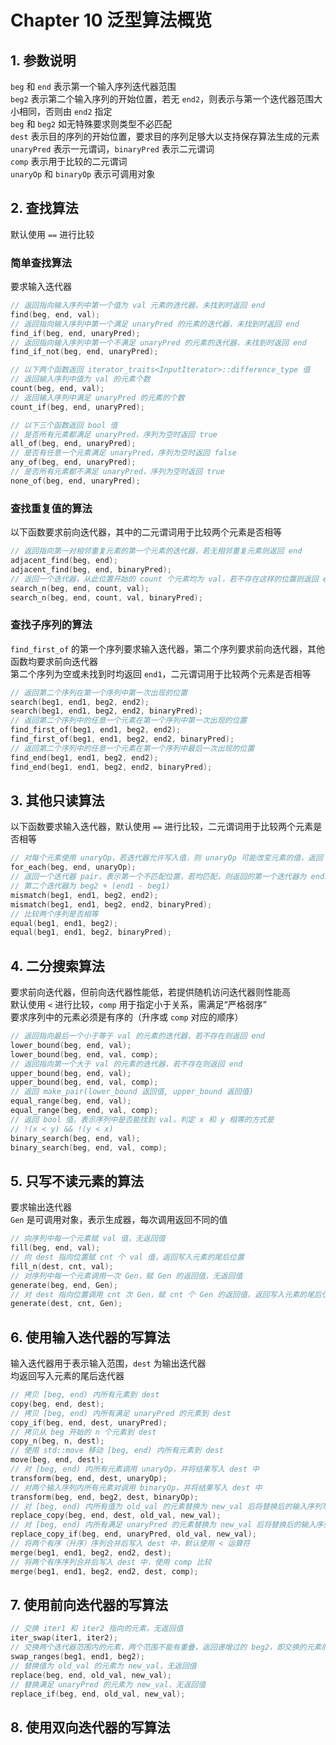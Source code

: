 # Chapter 10 泛型算法概览

## 1. 参数说明

`beg` 和 `end` 表示第一个输入序列迭代器范围  
`beg2` 表示第二个输入序列的开始位置，若无 `end2`，则表示与第一个迭代器范围大小相同，否则由 `end2` 指定  
`beg` 和 `beg2` 如无特殊要求则类型不必匹配  
`dest` 表示目的序列的开始位置，要求目的序列足够大以支持保存算法生成的元素  
`unaryPred` 表示一元谓词，`binaryPred` 表示二元谓词  
`comp` 表示用于比较的二元谓词  
`unaryOp` 和 `binaryOp` 表示可调用对象  

## 2. 查找算法

默认使用 `==` 进行比较  

### 简单查找算法

要求输入迭代器  

```C++
// 返回指向输入序列中第一个值为 val 元素的迭代器，未找到时返回 end
find(beg, end, val);
// 返回指向输入序列中第一个满足 unaryPred 的元素的迭代器，未找到时返回 end
find_if(beg, end, unaryPred);
// 返回指向输入序列中第一个不满足 unaryPred 的元素的迭代器，未找到时返回 end
find_if_not(beg, end, unaryPred);

// 以下两个函数返回 iterator_traits<InputIterator>::difference_type 值
// 返回输入序列中值为 val 的元素个数
count(beg, end, val);
// 返回输入序列中满足 unaryPred 的元素的个数
count_if(beg, end, unaryPred);

// 以下三个函数返回 bool 值
// 是否所有元素都满足 unaryPred，序列为空时返回 true
all_of(beg, end, unaryPred);
// 是否有任意一个元素满足 unaryPred，序列为空时返回 false
any_of(beg, end, unaryPred);
// 是否所有元素都不满足 unaryPred，序列为空时返回 true
none_of(beg, end, unaryPred);
```

### 查找重复值的算法

以下函数要求前向迭代器，其中的二元谓词用于比较两个元素是否相等  

```C++
// 返回指向第一对相邻重复元素的第一个元素的迭代器，若无相邻重复元素则返回 end
adjacent_find(beg, end);
adjacent_find(beg, end, binaryPred);
// 返回一个迭代器，从此位置开始的 count 个元素均为 val，若不存在这样的位置则返回 end
search_n(beg, end, count, val);
search_n(beg, end, count, val, binaryPred);
```

### 查找子序列的算法

`find_first_of` 的第一个序列要求输入迭代器，第二个序列要求前向迭代器，其他函数均要求前向迭代器  
第二个序列为空或未找到时均返回 `end1`，二元谓词用于比较两个元素是否相等  

```C++
// 返回第二个序列在第一个序列中第一次出现的位置
search(beg1, end1, beg2, end2);
search(beg1, end1, beg2, end2, binaryPred);
// 返回第二个序列中的任意一个元素在第一个序列中第一次出现的位置
find_first_of(beg1, end1, beg2, end2);
find_first_of(beg1, end1, beg2, end2, binaryPred);
// 返回第二个序列中的任意一个元素在第一个序列中最后一次出现的位置
find_end(beg1, end1, beg2, end2);
find_end(beg1, end1, beg2, end2, binaryPred);
```

## 3. 其他只读算法

以下函数要求输入迭代器，默认使用 `==` 进行比较，二元谓词用于比较两个元素是否相等  

```C++
// 对每个元素使用 unaryOp，若迭代器允许写入值，则 unaryOp 可能改变元素的值，返回 unaryOp
for_each(beg, end, unaryOp);
// 返回一个迭代器 pair，表示第一个不匹配位置，若均匹配，则返回的第一个迭代器为 end1，
// 第二个迭代器为 beg2 + (end1 - beg1)
mismatch(beg1, end1, beg2, end2);
mismatch(beg1, end1, beg2, end2, binaryPred);
// 比较两个序列是否相等
equal(beg1, end1, beg2);
equal(beg1, end1, beg2, binaryPred);
```

## 4. 二分搜索算法

要求前向迭代器，但前向迭代器性能低，若提供随机访问迭代器则性能高  
默认使用 `<` 进行比较，`comp` 用于指定小于关系，需满足“严格弱序”  
要求序列中的元素必须是有序的（升序或 `comp` 对应的顺序）  

```C++
// 返回指向最后一个小于等于 val 的元素的迭代器，若不存在则返回 end
lower_bound(beg, end, val);
lower_bound(beg, end, val, comp);
// 返回指向第一个大于 val 的元素的迭代器，若不存在则返回 end
upper_bound(beg, end, val);
upper_bound(beg, end, val, comp);
// 返回 make_pair(lower_bound 返回值, upper_bound 返回值)
equal_range(beg, end, val);
equal_range(beg, end, val, comp);
// 返回 bool 值，表示序列中是否能找到 val，判定 x 和 y 相等的方式是
// !(x < y) && !(y < x)
binary_search(beg, end, val);
binary_search(beg, end, val, comp);
```

## 5. 只写不读元素的算法

要求输出迭代器  
`Gen` 是可调用对象，表示生成器，每次调用返回不同的值  

```C++
// 向序列中每一个元素赋 val 值，无返回值
fill(beg, end, val);
// 向 dest 指向位置赋 cnt 个 val 值，返回写入元素的尾后位置
fill_n(dest, cnt, val);
// 对序列中每一个元素调用一次 Gen，赋 Gen 的返回值，无返回值
generate(beg, end, Gen);
// 对 dest 指向位置调用 cnt 次 Gen，赋 cnt 个 Gen 的返回值，返回写入元素的尾后位置
generate(dest, cnt, Gen);
```

## 6. 使用输入迭代器的写算法

输入迭代器用于表示输入范围，`dest` 为输出迭代器  
均返回写入元素的尾后迭代器  

```C++
// 拷贝 [beg, end) 内所有元素到 dest
copy(beg, end, dest);
// 拷贝 [beg, end) 内所有满足 unaryPred 的元素到 dest
copy_if(beg, end, dest, unaryPred);
// 拷贝从 beg 开始的 n 个元素到 dest
copy_n(beg, n, dest);
// 使用 std::move 移动 [beg, end) 内所有元素到 dest
move(beg, end, dest);
// 对 [beg, end) 内所有元素调用 unaryOp，并将结果写入 dest 中
transform(beg, end, dest, unaryOp);
// 对两个输入序列内所有元素对调用 binaryOp，并将结果写入 dest 中
transform(beg, end, beg2, dest, binaryOp);
// 对 [beg, end) 内所有值为 old_val 的元素替换为 new_val 后将替换后的输入序列写入 dest 中
replace_copy(beg, end, dest, old_val, new_val);
// 对 [beg, end) 内所有满足 unaryPred 的元素替换为 new_val 后将替换后的输入序列写入 dest 中
replace_copy_if(beg, end, unaryPred, old_val, new_val);
// 将两个有序（升序）序列合并后写入 dest 中，默认使用 < 运算符
merge(beg1, end1, beg2, end2, dest);
// 将两个有序序列合并后写入 dest 中，使用 comp 比较
merge(beg1, end1, beg2, end2, dest, comp);
```

## 7. 使用前向迭代器的写算法

```C++
// 交换 iter1 和 iter2 指向的元素，无返回值
iter_swap(iter1, iter2);
// 交换两个迭代器范围内的元素，两个范围不能有重叠，返回递增过的 beg2，即交换的元素的尾后位置
swap_ranges(beg1, end1, beg2);
// 替换值为 old_val 的元素为 new_val，无返回值
replace(beg, end, old_val, new_val);
// 替换满足 unaryPred 的元素为 new_val，无返回值
replace_if(beg, end, old_val, new_val);
```

## 8. 使用双向迭代器的写算法
